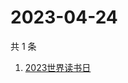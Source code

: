 # 2023-04-24

共 1 条

<!-- BEGIN ZHIHUSEARCH -->
<!-- 最后更新时间 Mon Apr 24 2023 03:04:00 GMT+0800 (China Standard Time) -->
1. [2023世界读书日](https://www.zhihu.com/search?q=2023世界读书日)
<!-- END ZHIHUSEARCH -->
